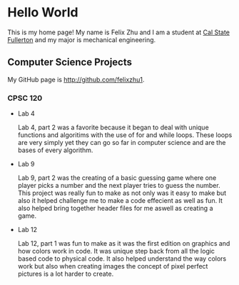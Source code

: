 # Hello World

This is my home page! My name is Felix Zhu and I am a student at [Cal State Fullerton](http://www.fullerton.edu/) and my major is mechanical engineering.

## Computer Science Projects

My GitHub page is http://github.com/felixzhu1.

### CPSC 120

* Lab 4

    Lab 4, part 2 was a favorite because it began to deal with unique functions and algoritims with the use of for and while loops. These loops are very simply yet they can go so far in computer science and are the bases of every algorithm. 

* Lab 9

    Lab 9, part 2 was the creating of a basic guessing game where one player picks a number and the next player tries to guess the number. This project was really fun to make as not only was it easy to make but also it helped challenge me to make a code effecient as well as fun. It also helped bring together header files for me aswell as creating a game. 

* Lab 12

    Lab 12, part 1 was fun to make as it was the first edition on graphics and how colors work in code. It was unique step back from all the logic based code to physical code. It also helped understand the way colors work but also when creating images the concept of pixel perfect pictures is a lot harder to create. 